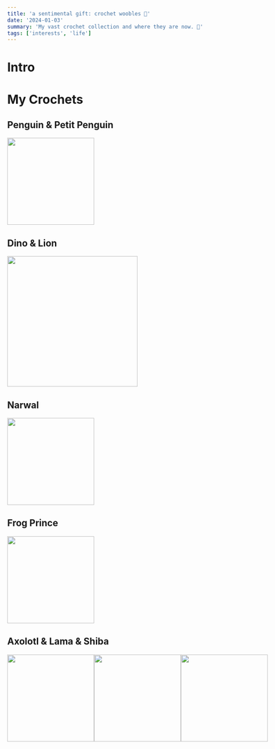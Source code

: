 ```yaml
---
title: 'a sentimental gift: crochet woobles 🎁'
date: '2024-01-03'
summary: 'My vast crochet collection and where they are now. 🧶'
tags: ['interests', 'life']
---
```


# Intro


# My Crochets
## Penguin & Petit Penguin

<img src="https://pub-4b3c8e02204249afb15ca13b88ec64ef.r2.dev/penguine-and-child.jpg" width=200px height=auto/>

## Dino & Lion

<img src="https://pub-4b3c8e02204249afb15ca13b88ec64ef.r2.dev/dino-lion-crochet.jpg" width=300px height=auto/>

## Narwal

<img src="https://pub-4b3c8e02204249afb15ca13b88ec64ef.r2.dev/narwal-crochet.jpg" width=200px height=auto/>

## Frog Prince

<img src="https://pub-4b3c8e02204249afb15ca13b88ec64ef.r2.dev/frog-prince-crochet.jpg" width=200px height=auto/>

## Axolotl & Lama & Shiba

<div style="display: flex; justify-content: space-around; align-items: center;">
    <img src="https://pub-4b3c8e02204249afb15ca13b88ec64ef.r2.dev/axotol-crochet.jpg" width=200px height=auto/>
    <img src="https://pub-4b3c8e02204249afb15ca13b88ec64ef.r2.dev/lama-crochet.jpg" width=200px height=auto/>
    <img src="https://pub-4b3c8e02204249afb15ca13b88ec64ef.r2.dev/toast-crochet.jpg" width=200px height=auto/>
</div>












